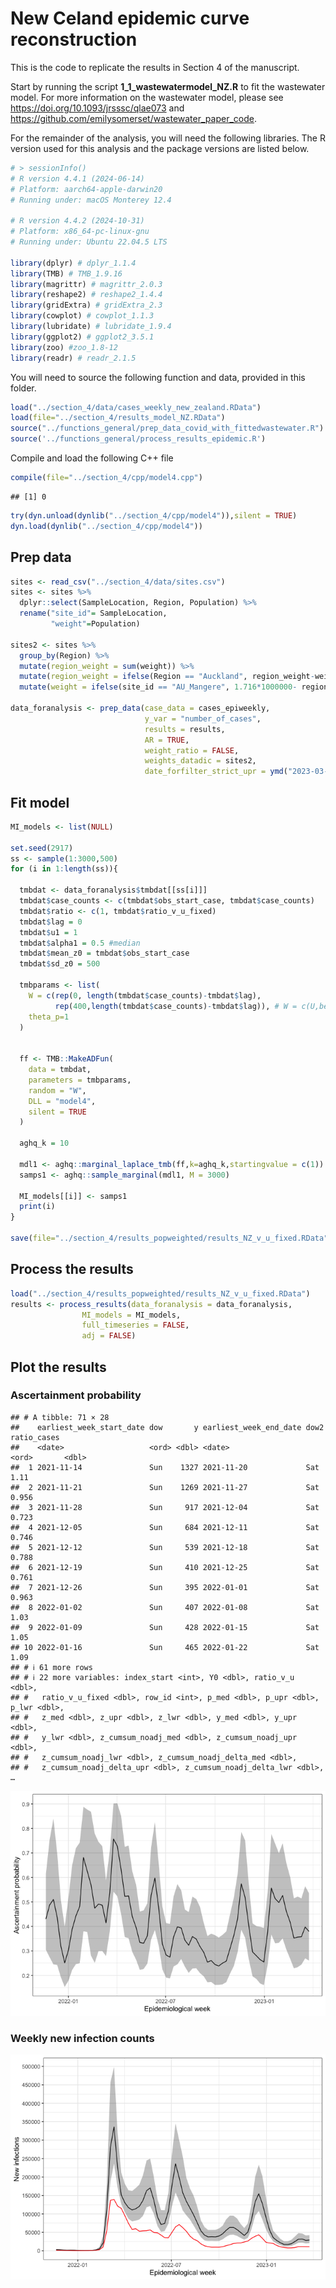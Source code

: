 
<!-- README.md is generated from the README.Rmd. Please edit that file -->

# New Celand epidemic curve reconstruction

This is the code to replicate the results in Section 4 of the
manuscript.

Start by running the script **1_1_wastewatermodel_NZ.R** to fit the
wastewater model. For more information on the wastewater model, please
see <https://doi.org/10.1093/jrsssc/qlae073> and
<https://github.com/emilysomerset/wastewater_paper_code>.

For the remainder of the analysis, you will need the following
libraries. The R version used for this analysis and the package versions
are listed below.

``` r
# > sessionInfo()
# R version 4.4.1 (2024-06-14)
# Platform: aarch64-apple-darwin20
# Running under: macOS Monterey 12.4

# R version 4.4.2 (2024-10-31)
# Platform: x86_64-pc-linux-gnu
# Running under: Ubuntu 22.04.5 LTS

library(dplyr) # dplyr_1.1.4
library(TMB) # TMB_1.9.16
library(magrittr) # magrittr_2.0.3
library(reshape2) # reshape2_1.4.4
library(gridExtra) # gridExtra_2.3
library(cowplot) # cowplot_1.1.3
library(lubridate) # lubridate_1.9.4
library(ggplot2) # ggplot2_3.5.1
library(zoo) #zoo_1.8-12
library(readr) # readr_2.1.5
```

You will need to source the following function and data, provided in
this folder.

``` r
load("../section_4/data/cases_weekly_new_zealand.RData")
load(file="../section_4/results_model_NZ.RData")
source("../functions_general/prep_data_covid_with_fittedwastewater.R")
source('../functions_general/process_results_epidemic.R')
```

Compile and load the following C++ file

``` r
compile(file="../section_4/cpp/model4.cpp")
```

    ## [1] 0

``` r
try(dyn.unload(dynlib("../section_4/cpp/model4")),silent = TRUE)
dyn.load(dynlib("../section_4/cpp/model4"))
```

## Prep data

``` r
sites <- read_csv("../section_4/data/sites.csv")
sites <- sites %>% 
  dplyr::select(SampleLocation, Region, Population) %>% 
  rename("site_id"= SampleLocation,
         "weight"=Population)

sites2 <- sites %>% 
  group_by(Region) %>% 
  mutate(region_weight = sum(weight)) %>% 
  mutate(region_weight = ifelse(Region == "Auckland", region_weight-weight[which(site_id == "AU_Mangere")], region_weight)) %>% 
  mutate(weight = ifelse(site_id == "AU_Mangere", 1.716*1000000- region_weight, weight))

data_foranalysis <- prep_data(case_data = cases_epiweekly,
                              y_var = "number_of_cases",
                              results = results,
                              AR = TRUE,
                              weight_ratio = FALSE,
                              weights_datadic = sites2,
                              date_forfilter_strict_upr = ymd("2023-03-31"))
```

## Fit model

``` r
MI_models <- list(NULL)

set.seed(2917)
ss <- sample(1:3000,500)
for (i in 1:length(ss)){

  tmbdat <- data_foranalysis$tmbdat[[ss[i]]]
  tmbdat$case_counts <- c(tmbdat$obs_start_case, tmbdat$case_counts)
  tmbdat$ratio <- c(1, tmbdat$ratio_v_u_fixed)
  tmbdat$lag = 0
  tmbdat$u1 = 1
  tmbdat$alpha1 = 0.5 #median
  tmbdat$mean_z0 = tmbdat$obs_start_case
  tmbdat$sd_z0 = 500
  
  tmbparams <- list(
    W = c(rep(0, length(tmbdat$case_counts)-tmbdat$lag), 
          rep(400,length(tmbdat$case_counts)-tmbdat$lag)), # W = c(U,beta,Z); 
    theta_p=1
  )
  
  
  ff <- TMB::MakeADFun(
    data = tmbdat,
    parameters = tmbparams,
    random = "W",
    DLL = "model4",
    silent = TRUE
  )
  
  aghq_k = 10
  
  mdl1 <- aghq::marginal_laplace_tmb(ff,k=aghq_k,startingvalue = c(1))
  samps1 <- aghq::sample_marginal(mdl1, M = 3000) 
  
  MI_models[[i]] <- samps1
  print(i)
}

save(file="../section_4/results_popweighted/results_NZ_v_u_fixed.RData", list = "MI_models")
```

## Process the results

``` r
load("../section_4/results_popweighted/results_NZ_v_u_fixed.RData")
results <- process_results(data_foranalysis = data_foranalysis,
                MI_models = MI_models,
                full_timeseries = FALSE,
                adj = FALSE)
```

## Plot the results

### Ascertainment probability

    ## # A tibble: 71 × 28
    ##    earliest_week_start_date dow       y earliest_week_end_date dow2  ratio_cases
    ##    <date>                   <ord> <dbl> <date>                 <ord>       <dbl>
    ##  1 2021-11-14               Sun    1327 2021-11-20             Sat         1.11 
    ##  2 2021-11-21               Sun    1269 2021-11-27             Sat         0.956
    ##  3 2021-11-28               Sun     917 2021-12-04             Sat         0.723
    ##  4 2021-12-05               Sun     684 2021-12-11             Sat         0.746
    ##  5 2021-12-12               Sun     539 2021-12-18             Sat         0.788
    ##  6 2021-12-19               Sun     410 2021-12-25             Sat         0.761
    ##  7 2021-12-26               Sun     395 2022-01-01             Sat         0.963
    ##  8 2022-01-02               Sun     407 2022-01-08             Sat         1.03 
    ##  9 2022-01-09               Sun     428 2022-01-15             Sat         1.05 
    ## 10 2022-01-16               Sun     465 2022-01-22             Sat         1.09 
    ## # ℹ 61 more rows
    ## # ℹ 22 more variables: index_start <int>, Y0 <dbl>, ratio_v_u <dbl>,
    ## #   ratio_v_u_fixed <dbl>, row_id <int>, p_med <dbl>, p_upr <dbl>, p_lwr <dbl>,
    ## #   z_med <dbl>, z_upr <dbl>, z_lwr <dbl>, y_med <dbl>, y_upr <dbl>,
    ## #   y_lwr <dbl>, z_cumsum_noadj_med <dbl>, z_cumsum_noadj_upr <dbl>,
    ## #   z_cumsum_noadj_lwr <dbl>, z_cumsum_noadj_delta_med <dbl>,
    ## #   z_cumsum_noadj_delta_upr <dbl>, z_cumsum_noadj_delta_lwr <dbl>, …

<img src="README_files/figure-gfm/unnamed-chunk-6-1.png" height="50%" />

### Weekly new infection counts

![](README_files/figure-gfm/unnamed-chunk-7-1.png)<!-- -->
